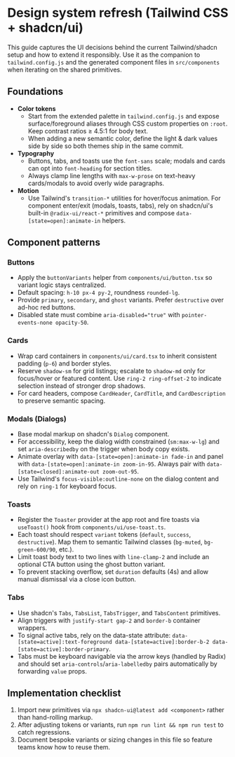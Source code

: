 # Design system refresh (Tailwind CSS + shadcn/ui)

This guide captures the UI decisions behind the current Tailwind/shadcn setup and how to extend it responsibly. Use it as the companion to `tailwind.config.js` and the generated component files in `src/components` when iterating on the shared primitives.

## Foundations

- **Color tokens**
  - Start from the extended palette in `tailwind.config.js` and expose surface/foreground aliases through CSS custom properties on `:root`. Keep contrast ratios ≥ 4.5:1 for body text.
  - When adding a new semantic color, define the light & dark values side by side so both themes ship in the same commit.
- **Typography**
  - Buttons, tabs, and toasts use the `font-sans` scale; modals and cards can opt into `font-heading` for section titles.
  - Always clamp line lengths with `max-w-prose` on text-heavy cards/modals to avoid overly wide paragraphs.
- **Motion**
  - Use Tailwind's `transition-*` utilities for hover/focus animation. For component enter/exit (modals, toasts, tabs), rely on shadcn/ui's built-in `@radix-ui/react-*` primitives and compose `data-[state=open]:animate-in` helpers.

## Component patterns

### Buttons

- Apply the `buttonVariants` helper from `components/ui/button.tsx` so variant logic stays centralized.
- Default spacing: `h-10 px-4 py-2`, roundness `rounded-lg`.
- Provide `primary`, `secondary`, and `ghost` variants. Prefer `destructive` over ad-hoc red buttons.
- Disabled state must combine `aria-disabled="true"` with `pointer-events-none opacity-50`.

### Cards

- Wrap card containers in `components/ui/card.tsx` to inherit consistent padding (`p-6`) and border styles.
- Reserve `shadow-sm` for grid listings; escalate to `shadow-md` only for focus/hover or featured content. Use `ring-2 ring-offset-2` to indicate selection instead of stronger drop shadows.
- For card headers, compose `CardHeader`, `CardTitle`, and `CardDescription` to preserve semantic spacing.

### Modals (Dialogs)

- Base modal markup on shadcn's `Dialog` component.
- For accessibility, keep the dialog width constrained (`sm:max-w-lg`) and set `aria-describedby` on the trigger when body copy exists.
- Animate overlay with `data-[state=open]:animate-in fade-in` and panel with `data-[state=open]:animate-in zoom-in-95`. Always pair with `data-[state=closed]:animate-out zoom-out-95`.
- Use Tailwind's `focus-visible:outline-none` on the dialog content and rely on `ring-1` for keyboard focus.

### Toasts

- Register the `Toaster` provider at the app root and fire toasts via `useToast()` hook from `components/ui/use-toast.ts`.
- Each toast should respect `variant` tokens (`default`, `success`, `destructive`). Map them to semantic Tailwind classes (`bg-muted`, `bg-green-600/90`, etc.).
- Limit toast body text to two lines with `line-clamp-2` and include an optional CTA button using the ghost button variant.
- To prevent stacking overflow, set `duration` defaults (4s) and allow manual dismissal via a close icon button.

### Tabs

- Use shadcn's `Tabs`, `TabsList`, `TabsTrigger`, and `TabsContent` primitives.
- Align triggers with `justify-start gap-2` and `border-b` container wrappers.
- To signal active tabs, rely on the data-state attribute: `data-[state=active]:text-foreground data-[state=active]:border-b-2 data-[state=active]:border-primary`.
- Tabs must be keyboard navigable via the arrow keys (handled by Radix) and should set `aria-controls`/`aria-labelledby` pairs automatically by forwarding `value` props.

## Implementation checklist

1. Import new primitives via `npx shadcn-ui@latest add <component>` rather than hand-rolling markup.
2. After adjusting tokens or variants, run `npm run lint && npm run test` to catch regressions.
3. Document bespoke variants or sizing changes in this file so feature teams know how to reuse them.
